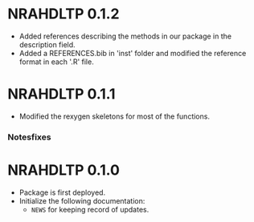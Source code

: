 # NRAHDLTP 0.1.2
* Added references describing the methods in our package in the description field.
* Added a REFERENCES.bib in 'inst' folder and modified the reference format in each '.R' file.

# NRAHDLTP 0.1.1
* Modified the rexygen skeletons for most of the functions.


### Notesfixes


# NRAHDLTP 0.1.0
* Package is first deployed.
* Initialize the following documentation:
  - `NEWS` for keeping record of updates.


